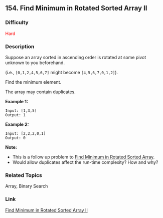 ## 154. Find Minimum in Rotated Sorted Array II
### Difficulty

 <font color=red>Hard</font>

### Description

Suppose an array sorted in ascending order is rotated at some pivot unknown to
you beforehand.

(i.e.,  `[0,1,2,4,5,6,7]` might become  `[4,5,6,7,0,1,2]`).

Find the minimum element.

The array may contain duplicates.

**Example 1:**
            Input: [1,3,5]    Output: 1

**Example 2:**
            Input: [2,2,2,0,1]    Output: 0

**Note:**

  * This is a follow up problem to [Find Minimum in Rotated Sorted Array](https://leetcode.com/problems/find-minimum-in-rotated-sorted-array/description/).
  * Would allow duplicates affect the run-time complexity? How and why?


### Related Topics

Array, Binary Search


### Link
[Find Minimum in Rotated Sorted Array II](https://leetcode.com/problems/find-minimum-in-rotated-sorted-array-ii)
